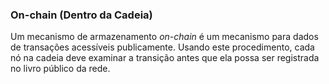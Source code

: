 ### On-chain (Dentro da Cadeia)

Um mecanismo de armazenamento _on-chain_ é um mecanismo para dados de transações acessíveis publicamente. Usando este procedimento, cada nó na cadeia deve examinar a transição antes que ela possa ser registrada no livro público da rede.
